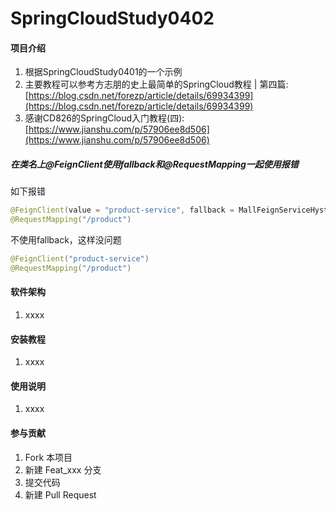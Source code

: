 # SpringCloudStudy0402

#### 项目介绍

1. 根据SpringCloudStudy0401的一个示例
2. 主要教程可以参考方志朋的史上最简单的SpringCloud教程 | 第四篇:[https://blog.csdn.net/forezp/article/details/69934399](https://blog.csdn.net/forezp/article/details/69934399)
3. 感谢CD826的SpringCloud入门教程(四):[https://www.jianshu.com/p/57906ee8d506](https://www.jianshu.com/p/57906ee8d506)

##### 在类名上@FeignClient使用fallback和@RequestMapping一起使用报错
如下报错
````Java
@FeignClient(value = "product-service", fallback = MallFeignServiceHystrixImpl.class)
@RequestMapping("/product")
````
不使用fallback，这样没问题
````Java
@FeignClient("product-service")
@RequestMapping("/product")
````

#### 软件架构

1. xxxx

#### 安装教程

1. xxxx

#### 使用说明

1. xxxx

#### 参与贡献

1. Fork 本项目
2. 新建 Feat_xxx 分支
3. 提交代码
4. 新建 Pull Request
